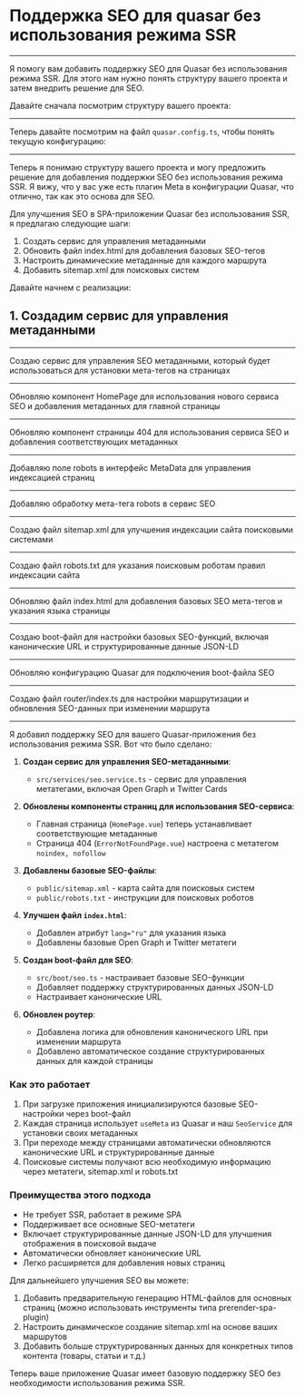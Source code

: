 # Поддержка SEO для quasar без использования режима SSR

---

Я помогу вам добавить поддержку SEO для Quasar без использования режима SSR. Для этого нам нужно понять структуру вашего проекта и затем внедрить решение для SEO.

Давайте сначала посмотрим структуру вашего проекта:

---

Теперь давайте посмотрим на файл `quasar.config.ts`, чтобы понять текущую конфигурацию:

---

Теперь я понимаю структуру вашего проекта и могу предложить решение для добавления поддержки SEO без использования режима SSR. Я вижу, что у вас уже есть плагин Meta в конфигурации Quasar, что отлично, так как это основа для SEO.

Для улучшения SEO в SPA-приложении Quasar без использования SSR, я предлагаю следующие шаги:

1. Создать сервис для управления метаданными
2. Обновить файл index.html для добавления базовых SEO-тегов
3. Настроить динамические метаданные для каждого маршрута
4. Добавить sitemap.xml для поисковых систем

Давайте начнем с реализации:

## 1. Создадим сервис для управления метаданными

---

Создаю сервис для управления SEO метаданными, который будет использоваться для установки мета-тегов на страницах

---

Обновляю компонент HomePage для использования нового сервиса SEO и добавления метаданных для главной страницы

---

Обновляю компонент страницы 404 для использования сервиса SEO и добавления соответствующих метаданных

---

Добавляю поле robots в интерфейс MetaData для управления индексацией страниц

---

Добавляю обработку мета-тега robots в сервис SEO

---

Создаю файл sitemap.xml для улучшения индексации сайта поисковыми системами

---

Создаю файл robots.txt для указания поисковым роботам правил индексации сайта

---

Обновляю файл index.html для добавления базовых SEO мета-тегов и указания языка страницы

---

Создаю boot-файл для настройки базовых SEO-функций, включая канонические URL и структурированные данные JSON-LD

---

Обновляю конфигурацию Quasar для подключения boot-файла SEO

---

Создаю файл router/index.ts для настройки маршрутизации и обновления SEO-данных при изменении маршрута

---

Я добавил поддержку SEO для вашего Quasar-приложения без использования режима SSR. Вот что было сделано:

1. **Создан сервис для управления SEO-метаданными**:
   - `src/services/seo.service.ts` - сервис для управления метатегами, включая Open Graph и Twitter Cards

2. **Обновлены компоненты страниц для использования SEO-сервиса**:
   - Главная страница (`HomePage.vue`) теперь устанавливает соответствующие метаданные
   - Страница 404 (`ErrorNotFoundPage.vue`) настроена с метатегом `noindex, nofollow`

3. **Добавлены базовые SEO-файлы**:
   - `public/sitemap.xml` - карта сайта для поисковых систем
   - `public/robots.txt` - инструкции для поисковых роботов

4. **Улучшен файл `index.html`**:
   - Добавлен атрибут `lang="ru"` для указания языка
   - Добавлены базовые Open Graph и Twitter метатеги

5. **Создан boot-файл для SEO**:
   - `src/boot/seo.ts` - настраивает базовые SEO-функции
   - Добавляет поддержку структурированных данных JSON-LD
   - Настраивает канонические URL

6. **Обновлен роутер**:
   - Добавлена логика для обновления канонического URL при изменении маршрута
   - Добавлено автоматическое создание структурированных данных для каждой страницы

### Как это работает

1. При загрузке приложения инициализируются базовые SEO-настройки через boot-файл
2. Каждая страница использует `useMeta` из Quasar и наш `SeoService` для установки своих метаданных
3. При переходе между страницами автоматически обновляются канонические URL и структурированные данные
4. Поисковые системы получают всю необходимую информацию через метатеги, sitemap.xml и robots.txt

### Преимущества этого подхода

- Не требует SSR, работает в режиме SPA
- Поддерживает все основные SEO-метатеги
- Включает структурированные данные JSON-LD для улучшения отображения в поисковой выдаче
- Автоматически обновляет канонические URL
- Легко расширяется для добавления новых страниц

Для дальнейшего улучшения SEO вы можете:

1. Добавить предварительную генерацию HTML-файлов для основных страниц (можно использовать инструменты типа prerender-spa-plugin)
2. Настроить динамическое создание sitemap.xml на основе ваших маршрутов
3. Добавить больше структурированных данных для конкретных типов контента (товары, статьи и т.д.)

Теперь ваше приложение Quasar имеет базовую поддержку SEO без необходимости использования режима SSR.
